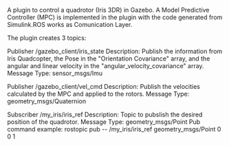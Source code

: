 A plugin to control a quadrotor (Iris 3DR) in Gazebo. A Model Predictive Controller (MPC) is implemented in the plugin with the code generated from Simulink.ROS works as Comunication Layer.

The plugin creates 3 topics:

Publisher
/gazebo_client/iris_state
Description: Publish the information from Iris Quadcopter, the Pose in the "Orientation Covariance" array, and the angular and linear velocity in the "angular_velocity_covariance" array.
Message Type: sensor_msgs/Imu

Publisher
/gazebo_client/vel_cmd
Description: Publish the velocities calculated by the MPC and applied to the rotors.
Message Type: geometry_msgs/Quaternion


Subscriber
/my_iris/iris_ref 
Description: Topic to pubslish the desired position of the quadrotor.
Message Type: geometry_msgs/Point
Pub command example: rostopic pub -- /my_iris/iris_ref geometry_msgs/Point 0 0 1
